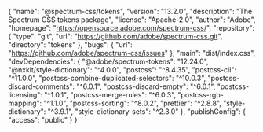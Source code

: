 {
  "name": "@spectrum-css/tokens",
  "version": "13.2.0",
  "description": "The Spectrum CSS tokens package",
  "license": "Apache-2.0",
  "author": "Adobe",
  "homepage": "https://opensource.adobe.com/spectrum-css/",
  "repository": {
    "type": "git",
    "url": "https://github.com/adobe/spectrum-css.git",
    "directory": "tokens"
  },
  "bugs": {
    "url": "https://github.com/adobe/spectrum-css/issues"
  },
  "main": "dist/index.css",
  "devDependencies": {
    "@adobe/spectrum-tokens": "12.24.0",
    "@nxkit/style-dictionary": "^4.0.0",
    "postcss": "^8.4.35",
    "postcss-cli": "^11.0.0",
    "postcss-combine-duplicated-selectors": "^10.0.3",
    "postcss-discard-comments": "^6.0.1",
    "postcss-discard-empty": "^6.0.1",
    "postcss-licensing": "^1.0.1",
    "postcss-merge-rules": "^6.0.3",
    "postcss-rgb-mapping": "^1.1.0",
    "postcss-sorting": "^8.0.2",
    "prettier": "^2.8.8",
    "style-dictionary": "^3.9.1",
    "style-dictionary-sets": "^2.3.0"
  },
  "publishConfig": {
    "access": "public"
  }
}
